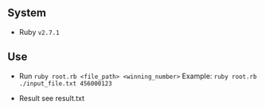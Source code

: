 ## System
- Ruby `v2.7.1`

## Use

* Run `ruby root.rb <file_path> <winning_number>`
Example: `ruby root.rb ./input_file.txt 456000123`

* Result see result.txt

